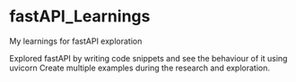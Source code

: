 # fastAPI_Learnings
My learnings for fastAPI exploration


Explored fastAPI by writing code snippets and see the behaviour of it using uvicorn
Create multiple examples during the research and exploration.
